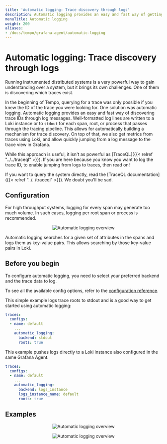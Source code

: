 ```yaml
---
title: 'Automatic logging: Trace discovery through logs'
description: Automatic logging provides an easy and fast way of getting trace discovery through logs.
menuTitle: Automatic logging
weight: 200
aliases:
- /docs/tempo/grafana-agent/automatic-logging
---
```


# Automatic logging: Trace discovery through logs

Running instrumented distributed systems is a very powerful way to gain
understanding over a system, but it brings its own challenges. One of them is
discovering which traces exist.

In the beginning of Tempo, querying for a trace was only possible if you knew
the ID of the trace you were looking for. One solution was automatic logging.
Automatic logging provides an easy and fast way of discovering trace IDs
through log messages. Well-formatted log lines are written to a Loki instance
or to `stdout` for each span, root, or process that passes through the tracing
pipeline. This allows for automatically building a mechanism for trace
discovery. On top of that, we also get metrics from traces using Loki, and
allow quickly jumping from a log message to the trace view in Grafana.

While this approach is useful, it isn't as powerful as [TraceQL]({{< relref
"../../traceql" >}}). If you are here because you know you want to log the
trace ID, to enable jumping from logs to traces, then read on!

If you want to query the system directly, read the [TraceQL
documentation]({{< relref "../../traceql" >}}).  We doubt you'll
be sad.

## Configuration

For high throughput systems, logging for every span may generate too much volume.
In such cases, logging per root span or process is recommended.

<p align="center"><img src="../automatic-logging.png" alt="Automatic logging overview"></p>

Automatic logging searches for a given set of attributes in the spans and logs them as key-value pairs.
This allows searching by those key-value pairs in Loki.

## Before you begin

To configure automatic logging, you need to select your preferred backend and the trace data to log.

To see all the available config options, refer to the [configuration reference](/docs/agent/latest/configuration/traces-config).

This simple example logs trace roots to stdout and is a good way to get started using automatic logging:
```yaml
traces:
  configs:
  - name: default
    ...
    automatic_logging:
      backend: stdout
      roots: true
```

This example pushes logs directly to a Loki instance also configured in the same Grafana Agent.

```yaml
traces:
  configs:
  - name: default
    ...
    automatic_logging:
      backend: logs_instance
      logs_instance_name: default
      roots: true
```

## Examples

<p align="center"><img src="../automatic-logging-example-query.png" alt="Automatic logging overview"></p>
<p align="center"><img src="../automatic-logging-example-results.png" alt="Automatic logging overview"></p>
